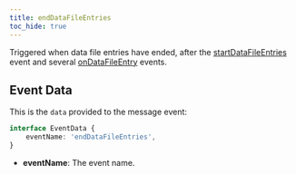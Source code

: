 ```yaml
---
title: endDataFileEntries
toc_hide: true
---
```


Triggered when data file entries have ended, after the [startDataFileEntries](./startDataFileEntries) event
and several [onDataFileEntry](./onDataFileEntry) events.

Event Data
----------

This is the `data` provided to the message event:

```ts
interface EventData {
    eventName: 'endDataFileEntries',
}
```

- **eventName**: The event name.
